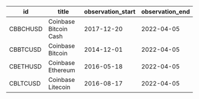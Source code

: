 | id       | title                 | observation_start   | observation_end   |
|----------|-----------------------|---------------------|-------------------|
| CBBCHUSD | Coinbase Bitcoin Cash | 2017-12-20          | 2022-04-05        |
| CBBTCUSD | Coinbase Bitcoin      | 2014-12-01          | 2022-04-05        |
| CBETHUSD | Coinbase Ethereum     | 2016-05-18          | 2022-04-05        |
| CBLTCUSD | Coinbase Litecoin     | 2016-08-17          | 2022-04-05        |